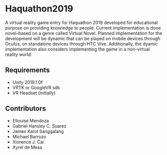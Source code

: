 # Haquathon2019
A virtual reality game entry for Haquathon 2019 developed for educational purpose on providing knowledge to people. Current implementation is done novel-based on a genre called Virtual Novel. Planned implementation for the development will be dynamic that can be played on mobile devices  through Oculus, on standalone devices through HTC Vive. Additionally, the dyamic implementation also considers implementing the game in a non-virtual reality world.  
  
## Requirements  
  * Unity 2019.1.0f  
  * VRTK or GoogleVR sdk  
  * VR Headset (initially)  

## Contributors  
  * Ellouise Mendoza  
  * Gabriel Hansley C. Suarez  
  * James Karol Sanggalang
  * Michael Barrozo  
  * Xiorence J. Cai  
  * Xyrel de Mesa
